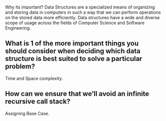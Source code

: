 Why its important? Data Structures are a specialized means of organizing and storing data in computers in such a way that we can perform operations on the stored data more efficiently. Data structures have a wide and diverse scope of usage across the fields of Computer Science and Software Engineering.

## What is 1 of the more important things you should consider when deciding which data structure is best suited to solve a particular problem?
Time and Space complexity.

## How can we ensure that we’ll avoid an infinite recursive call stack? 
Assigning Base Case.
